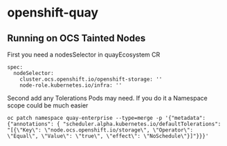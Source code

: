 # openshift-quay

## Running on OCS Tainted Nodes

First you need a nodesSelector in quayEcosystem CR

    spec:
      nodeSelector:
        cluster.ocs.openshift.io/openshift-storage: ''
        node-role.kubernetes.io/infra: ''
        
        
Second add any Tolerations Pods may need. If you do it a Namespace scope could be much easier

    oc patch namespace quay-enterprise --type=merge -p '{"metadata": {"annotations": { "scheduler.alpha.kubernetes.io/defaultTolerations": "[{\"Key\": \"node.ocs.openshift.io/storage\", \"Operator\": \"Equal\", \"Value\": \"true\", \"effect\": \"NoSchedule\"}]"}}}'
    
    
